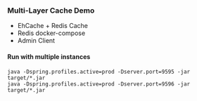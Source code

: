 ### Multi-Layer Cache Demo
- EhCache + Redis Cache
- Redis docker-compose
- Admin Client

#### Run with multiple instances
```
java -Dspring.profiles.active=prod -Dserver.port=9595 -jar target/*.jar
java -Dspring.profiles.active=prod -Dserver.port=9596 -jar target/*.jar
```